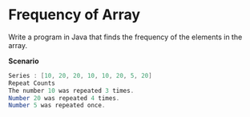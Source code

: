 # Frequency of Array
Write a program in Java that finds the frequency of the elements in the array.

**Scenario**
```java
Series : [10, 20, 20, 10, 10, 20, 5, 20]
Repeat Counts
The number 10 was repeated 3 times.
Number 20 was repeated 4 times.
Number 5 was repeated once.
```
